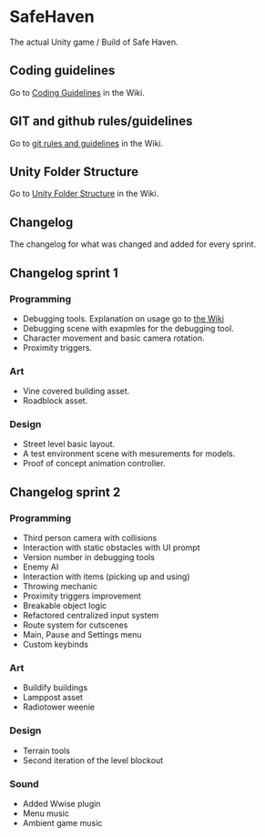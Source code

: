 # SafeHaven

The actual Unity game / Build of Safe Haven.

## Coding guidelines

Go to [Coding Guidelines](https://github.com/AIM-GAME-PROJECT-group-b/SafeHaven/wiki/Coding-Guidelines) in the Wiki.

## GIT and github rules/guidelines

Go to [git rules and guidelines](https://github.com/AIM-GAME-PROJECT-group-b/SafeHaven/wiki/Git-rules-and-guidelines) in the Wiki.

## Unity Folder Structure

Go to [Unity Folder Structure](https://github.com/AIM-GAME-PROJECT-group-b/SafeHaven/wiki/Unity-folder-structure) in the Wiki.

## Changelog

The changelog for what was changed and added for every sprint.

## Changelog sprint 1

### Programming
- Debugging tools. Explanation on usage go to [the Wiki](https://github.com/AIM-GAME-PROJECT-group-b/SafeHaven/wiki/How-to-use-the-debugging-tool)
- Debugging scene with exapmles for the debugging tool.
- Character movement and basic camera rotation.
- Proximity triggers.

### Art
- Vine covered building asset.
- Roadblock asset.

### Design
- Street level basic layout.
- A test environment scene with mesurements for models.
- Proof of concept animation controller.

## Changelog sprint 2

### Programming
- Third person camera with collisions
- Interaction with static obstacles with UI prompt
- Version number in debugging tools
- Enemy AI
- Interaction with items (picking up and using)
- Throwing mechanic
- Proximity triggers improvement
- Breakable object logic
- Refactored centralized input system
- Route system for cutscenes
- Main, Pause and Settings menu
- Custom keybinds

### Art
- Buildify buildings
- Lamppost asset
- Radiotower weenie

### Design
- Terrain tools
- Second iteration of the level blockout

### Sound
- Added Wwise plugin
- Menu music
- Ambient game music
